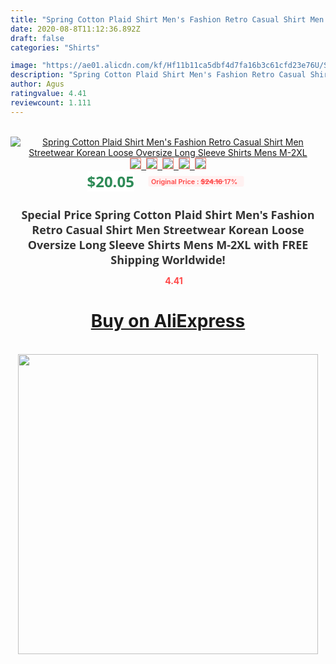 ```yaml
---
title: "Spring Cotton Plaid Shirt Men's Fashion Retro Casual Shirt Men Streetwear Korean Loose Oversize Long Sleeve Shirts Mens M-2XL"
date: 2020-08-8T11:12:36.892Z
draft: false
categories: "Shirts"

image: "https://ae01.alicdn.com/kf/Hf11b11ca5dbf4d7fa16b3c61cfd23e76U/Spring-Cotton-Plaid-Shirt-Men-s-Fashion-Retro-Casual-Shirt-Men-Streetwear-Korean-Loose-Oversize-Long.jpg"
description: "Spring Cotton Plaid Shirt Men's Fashion Retro Casual Shirt Men Streetwear Korean Loose Oversize Long Sleeve Shirts Mens M-2XL"
author: Agus
ratingvalue: 4.41
reviewcount: 1.111
---
```

<br>
<div style="text-align: center;">
<a href="https://s.click.aliexpress.com/e/_AYJafT" target="_blank" rel="nofollow noopener noreferrer"><img alt="Spring Cotton Plaid Shirt Men's Fashion Retro Casual Shirt Men Streetwear Korean Loose Oversize Long Sleeve Shirts Mens M-2XL" class="magnifier-image" src="https://ae01.alicdn.com/kf/Hf11b11ca5dbf4d7fa16b3c61cfd23e76U/Spring-Cotton-Plaid-Shirt-Men-s-Fashion-Retro-Casual-Shirt-Men-Streetwear-Korean-Loose-Oversize-Long.jpg_640x640.jpg">
<br>
<img style="border:1px solid salmon" src="https://ae01.alicdn.com/kf/Hf11b11ca5dbf4d7fa16b3c61cfd23e76U/Spring-Cotton-Plaid-Shirt-Men-s-Fashion-Retro-Casual-Shirt-Men-Streetwear-Korean-Loose-Oversize-Long.jpg_120x120.jpg">&nbsp;&nbsp;<img style="border:1px solid salmon" src="https://ae01.alicdn.com/kf/H1c64d0e040914e56a2ff0930f0a17b02i/Spring-Cotton-Plaid-Shirt-Men-s-Fashion-Retro-Casual-Shirt-Men-Streetwear-Korean-Loose-Oversize-Long.jpg_120x120.jpg">&nbsp;&nbsp;<img style="border:1px solid salmon" src="https://ae01.alicdn.com/kf/H5b653966277e4b3392d6dd8045dfa690e/Spring-Cotton-Plaid-Shirt-Men-s-Fashion-Retro-Casual-Shirt-Men-Streetwear-Korean-Loose-Oversize-Long.jpg_120x120.jpg">&nbsp;&nbsp;<img style="border:1px solid salmon" src="https://ae01.alicdn.com/kf/H9661bbc2499f42478ce03ea2304c1c68B/Spring-Cotton-Plaid-Shirt-Men-s-Fashion-Retro-Casual-Shirt-Men-Streetwear-Korean-Loose-Oversize-Long.jpg_120x120.jpg">&nbsp;&nbsp;<img style="border:1px solid salmon" src="https://ae01.alicdn.com/kf/He2d53f0afe74476da94adbf29745032eU/Spring-Cotton-Plaid-Shirt-Men-s-Fashion-Retro-Casual-Shirt-Men-Streetwear-Korean-Loose-Oversize-Long.jpg_120x120.jpg"></a></div><br0>
<div style="text-align: center;"><span style="background-color: white; border: 0px; box-sizing: border-box; color: seagreen; display: inline-block; font-family: &quot;open sans&quot; , &quot;arial&quot; , &quot;helvetica&quot; , sans-serif , &quot;heiti&quot;; font-size: 24px; font-stretch: inherit; font-weight: 700; line-height: inherit; margin: 0px 10px 0px 0px; padding: 0px; vertical-align: middle;">$20.05 </span>
<span style="background: rgb(255 , 241 , 241); border-radius: 3px; border: 0px; box-sizing: border-box; color: #ff4747; display: inline-block; font-family: inherit; font-size: 12px; font-stretch: inherit; font-style: inherit; font-variant: inherit; font-weight: 600; line-height: inherit; margin: 0px; padding: 2px 5px; transform: scale(0.9); vertical-align: middle;">Original Price : <b style="text-decoration: line-through;">$24.16 </b> 17%&nbsp;&nbsp;</span></div>
<h1 style="color: #333333; display: inline-block; font-family: &quot;open sans&quot; , &quot;arial&quot; , &quot;helvetica&quot; , sans-serif , &quot;heiti&quot;; font-size: 18px; font-stretch: inherit; font-weight: 700; text-align: center;">Special Price Spring Cotton Plaid Shirt Men's Fashion Retro Casual Shirt Men Streetwear Korean Loose Oversize Long Sleeve Shirts Mens M-2XL with FREE Shipping Worldwide!</h1>
<div style="color: #ff4747; text-align: center;">
<img src="https://4.bp.blogspot.com/-M0ZcTcb-5uY/XleCXlxnR4I/AAAAAAAAAEc/OrjgMkXV1oMQFaCRZj5HQwOCBcu3w1FegCPcBGAYYCw/s1600/star.png" style="height: 15px;">&nbsp;<b>4.41</b></div>
<div class="button_cont" align="center"><a class="buynow_a" href="https://s.click.aliexpress.com/e/_AYJafT" target="_blank" rel="nofollow noopener noreferrer"><H1>Buy on AliExpress</H1></a></div><br>
<div class="separator" style="clear: both; text-align: center;">
<img src="https://lh3.googleusercontent.com/-pTy5HemUv9M/XlePHvY0dAI/AAAAAAAAAE4/0nX5iRUoIWY8eMW9Dpxeirr157OZliDIgCLcBGAsYHQ/s1600/badge.gif" width="480">
</div>
